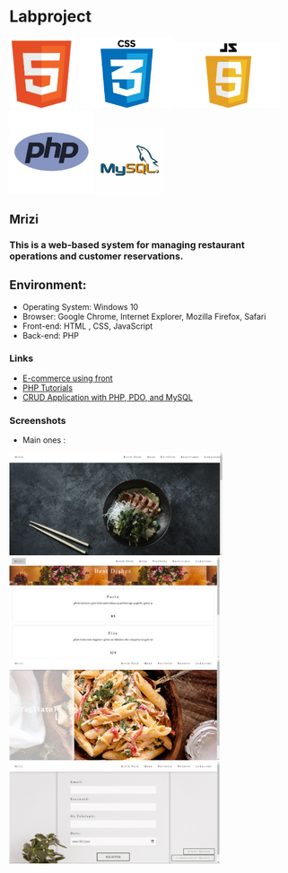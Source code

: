 # Labproject
<img src="images/html5.png" alt="html logo" width="120"> <img src="images/css.png" alt="css logo" width="170"> <img src="js/js.png" alt="jS logo" width="185"> <img src="logo.png" alt="PHP logo" width="150">  <img src="mysql.jpg" alt="mysql logo" width="120">


## Mrizi

### This is a web-based system for managing restaurant operations and customer reservations.

 ## Environment:

- Operating System: Windows 10
- Browser: Google Chrome, Internet Explorer, Mozilla Firefox, Safari
- Front-end: HTML , CSS, JavaScript
- Back-end: PHP

### Links

- [E-commerce using front](https://www.youtube.com/watch?v=18Jvyp60Vbg)
- [PHP Tutorials](https://www.w3schools.com/php/)
- [CRUD Application with PHP, PDO, and MySQL](https://codeshack.io/crud-application-php-pdo-mysql/)

### Screenshots
- Main ones :

<img src="Homepage.png" width="380"><img src="menu.png"  width="375"> <br> <img src="Portfolio.png" width="375"> <img src="Rezervimi.png" width="375">
